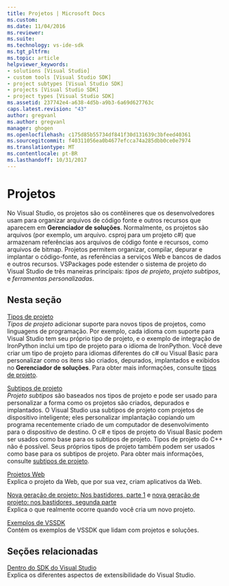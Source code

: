 ```yaml
---
title: Projetos | Microsoft Docs
ms.custom: 
ms.date: 11/04/2016
ms.reviewer: 
ms.suite: 
ms.technology: vs-ide-sdk
ms.tgt_pltfrm: 
ms.topic: article
helpviewer_keywords:
- solutions [Visual Studio]
- custom tools [Visual Studio SDK]
- project subtypes [Visual Studio SDK]
- projects [Visual Studio SDK]
- project types [Visual Studio SDK]
ms.assetid: 237742e4-a638-4d5b-a9b3-6a69d627763c
caps.latest.revision: "43"
author: gregvanl
ms.author: gregvanl
manager: ghogen
ms.openlocfilehash: c175d85b55734df841f30d131639c3bfeed40361
ms.sourcegitcommit: f40311056ea0b4677efcca74a285dbb0ce0e7974
ms.translationtype: MT
ms.contentlocale: pt-BR
ms.lasthandoff: 10/31/2017
---
```

# <a name="projects"></a>Projetos
No Visual Studio, os projetos são os contêineres que os desenvolvedores usam para organizar arquivos de código fonte e outros recursos que aparecem em **Gerenciador de soluções**. Normalmente, os projetos são arquivos (por exemplo, um arquivo. csproj para um projeto c#) que armazenam referências aos arquivos de código fonte e recursos, como arquivos de bitmap. Projetos permitem organizar, compilar, depurar e implantar o código-fonte, as referências a serviços Web e bancos de dados e outros recursos. VSPackages pode estender o sistema de projeto do Visual Studio de três maneiras principais: *tipos de projeto*, *projeto subtipos*, e *ferramentas personalizadas*.  
  
## <a name="in-this-section"></a>Nesta seção  
 [Tipos de projeto](../../extensibility/internals/project-types.md)  
 *Tipos de projeto* adicionar suporte para novos tipos de projetos, como linguagens de programação. Por exemplo, cada idioma com suporte para Visual Studio tem seu próprio tipo de projeto, e o exemplo de integração de IronPython inclui um tipo de projeto para o idioma de IronPython. Você deve criar um tipo de projeto para idiomas diferentes do c# ou Visual Basic para personalizar como os itens são criados, depurados, implantados e exibidos no **Gerenciador de soluções**. Para obter mais informações, consulte [tipos de projeto](../../extensibility/internals/project-types.md).  
  
 [Subtipos de projeto](../../extensibility/internals/project-subtypes.md)  
 *Projeto subtipos* são baseados nos tipos de projeto e pode ser usado para personalizar a forma como os projetos são criados, depurados e implantados. O Visual Studio usa subtipos de projeto com projetos de dispositivo inteligente; eles personalizar implantação copiando um programa recentemente criado de um computador de desenvolvimento para o dispositivo de destino. O c# e tipos de projeto do Visual Basic podem ser usados como base para os subtipos de projeto. Tipos de projeto do C++ não é possível. Seus próprios tipos de projeto também podem ser usados como base para os subtipos de projeto. Para obter mais informações, consulte [subtipos de projeto](../../extensibility/internals/project-subtypes.md).  
  
 [Projetos Web](../../extensibility/internals/web-projects.md)  
 Explica o projeto da Web, que por sua vez, criam aplicativos da Web.  
  
 [Nova geração de projeto: Nos bastidores, parte 1](../../extensibility/internals/new-project-generation-under-the-hood-part-one.md) e [nova geração de projeto: nos bastidores, segunda parte](../../extensibility/internals/new-project-generation-under-the-hood-part-two.md)  
 Explica o que realmente ocorre quando você cria um novo projeto.  
  
 [Exemplos de VSSDK](http://aka.ms/vs2015sdksamples)  
 Contém os exemplos de VSSDK que lidam com projetos e soluções.  
  
## <a name="related-sections"></a>Seções relacionadas  
 [Dentro do SDK do Visual Studio](../../extensibility/internals/inside-the-visual-studio-sdk.md)  
 Explica os diferentes aspectos de extensibilidade do Visual Studio.